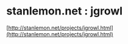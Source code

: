 <!--
id: 41334520
link: http://tumblr.atmos.org/post/41334520/stanlemon-net-jgrowl
slug: stanlemon-net-jgrowl
date: Mon Jul 07 2008 09:04:44 GMT-0700 (PDT)
publish: 2008-07-07
tags: 
title: stanlemon.net : jgrowl
-->


stanlemon.net : jgrowl
======================

[http://stanlemon.net/projects/jgrowl.html](http://stanlemon.net/projects/jgrowl.html)

